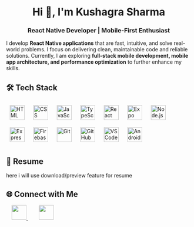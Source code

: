 <h1 align="center">Hi 👋, I'm Kushagra Sharma</h1>
<h3 align="center">React Native Developer | Mobile-First Enthusiast</h3>

I develop **React Native applications** that are fast, intuitive, and solve real-world problems. I focus on delivering clean, maintainable code and reliable solutions. Currently, I am exploring **full-stack mobile development, mobile app architecture, and performance optimization** to further enhance my skills.


## 🛠️ Tech Stack

<div>
  <img alt="HTML" width="40" style="margin: 10px" src="https://cdn.jsdelivr.net/gh/devicons/devicon@latest/icons/html5/html5-original.svg" />
  <img alt="CSS" width="40" style="margin: 10px" src="https://cdn.jsdelivr.net/gh/devicons/devicon@latest/icons/css3/css3-original.svg" />
  <img alt="JavaScript" width="40" style="margin: 10px" src="https://cdn.jsdelivr.net/gh/devicons/devicon@latest/icons/javascript/javascript-original.svg" />
  <img alt="TypeScript" width="40" style="margin: 10px" src="https://cdn.jsdelivr.net/gh/devicons/devicon@latest/icons/typescript/typescript-original.svg" />
  <img alt="React Native" width="40" style="margin: 10px" src="https://cdn.jsdelivr.net/gh/devicons/devicon@latest/icons/reactnative/reactnative-original-wordmark.svg" />
  <img alt="Expo" width="40" style="margin: 10px" src="https://cdn.jsdelivr.net/gh/devicons/devicon@latest/icons/expo/expo-original-wordmark.svg" />
  <img alt="Node.js" width="40" style="margin: 10px" src="https://cdn.jsdelivr.net/gh/devicons/devicon@latest/icons/nodejs/nodejs-original-wordmark.svg" />
  <img alt="Express" width="40" style="margin: 10px" src="https://cdn.jsdelivr.net/gh/devicons/devicon@latest/icons/express/express-original.svg" />
  <img alt="Firebase" width="40" style="margin: 10px" src="https://cdn.jsdelivr.net/gh/devicons/devicon@latest/icons/firebase/firebase-original.svg" />
  <img alt="Git" width="40" style="margin: 10px" src="https://cdn.jsdelivr.net/gh/devicons/devicon@latest/icons/git/git-original.svg" />
  <img alt="GitHub" width="40" style="margin: 10px" src="https://cdn.jsdelivr.net/gh/devicons/devicon@latest/icons/github/github-original.svg" />
  <img alt="VSCode" width="40" style="margin: 10px" src="https://cdn.jsdelivr.net/gh/devicons/devicon@latest/icons/vscode/vscode-original.svg" />
  <img alt="Android Studio" width="40" style="margin: 10px" src="https://cdn.jsdelivr.net/gh/devicons/devicon@latest/icons/androidstudio/androidstudio-original.svg" />
</div>


## 📄 Resume
here i will use download/preview feature for resume


## 🌐 Connect with Me  

<div>
  <a href="https://linkedin.com/in/kushgr-shrma" target="_blank" style="margin: 0 15px;">
    <img width="40" src="https://cdn.jsdelivr.net/gh/devicons/devicon@latest/icons/linkedin/linkedin-original.svg" />
  </a>
  <a href="mailto:kushgr.shrma@gmail.com" style="margin: 0 15px;">
    <img width="40" src="https://cdn-icons-png.flaticon.com/512/732/732200.png"/>
  </a>
</div>
